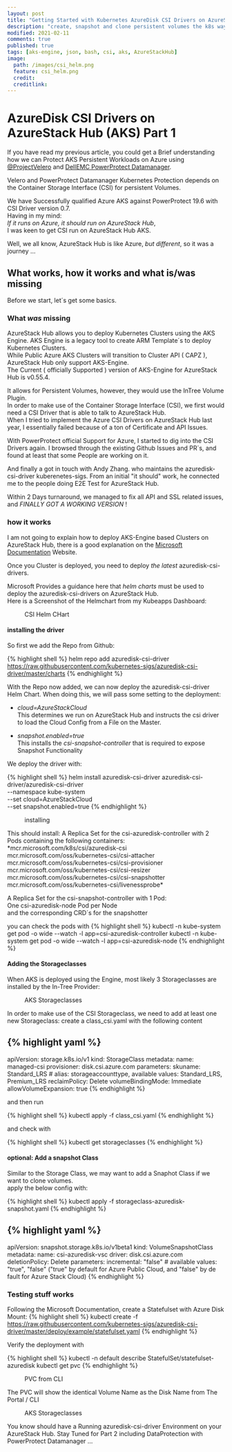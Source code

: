 ```yaml
---
layout: post
title: "Getting Started with Kubernetes AzureDisk CSI Drivers on AzureStack Hub (AKS) Part 1"
description: "create, snapshot and clone persistent volumes the k8s way"
modified: 2021-02-11
comments: true
published: true
tags: [aks-engine, json, bash, csi, aks, AzureStackHub]
image:
  path: /images/csi_helm.png
  feature: csi_helm.png
  credit: 
  creditlink: 
---
```

# AzureDisk CSI Drivers on AzureStack Hub (AKS) Part 1

If you have read my previous article, you could get a Brief understanding how we can Protect AKS Persistent Workloads on Azure using [@ProjectVelero](https://twitter.com/projectvelero) and [DellEMC PowerProtect Datamanager](https://twitter.com/DellEMCProtect).

Velero and PowerProtect Datamanager Kubernetes Protection depends on the Container Storage Interface (CSI) for persistent Volumes.

We have Successfully qualified Azure AKS against PowerProtect 19.6 with CSI Driver version 0.7.  
Having in my mind:   
*If it runs on Azure, it should run on AzureStack Hub*,   
I was keen to get CSI run on AzureStack Hub AKS.  

Well, we all know, AzureStack Hub is like Azure, *but different*, so it was a journey ...

## What works, how it works and what is/was missing

Before we start, let´s get some basics.

### What *was* missing

AzureStack Hub allows you to deploy Kubernetes Clusters using the AKS Engine.
AKS Engine is a legacy tool to create ARM Template´s to deploy Kubernetes Clusters.  
While Public Azure AKS Clusters will transition to Cluster API ( CAPZ ), AzureStack Hub only support AKS-Engine.  
The Current ( officially Supported ) version of AKS-Engine for AzureStack Hub is v0.55.4.

It allows for Persistent Volumes, however, they would use the InTree Volume Plugin.  
In order to make use of the Container Storage Interface (CSI), we first would need a CSI Driver that is able to talk to AzureStack Hub.  
When I tried to implement the Azure CSI Drivers on AzureStack Hub last year, I essentially failed because of a ton of Certificate and API Issues.

With PowerProtect official Support for Azure, I started to dig into the CSI Drivers again.
I browsed through the existing Github Issues and PR´s, and found at least that some People are working on it.

And finally a got in touch with Andy Zhang. who maintains the azuredisk-csi-driver kuberenetes-sigs.
From an initial "it should" work, he connected me to the people doing E2E Test for AzureStack Hub.

Within 2 Days turnaround, we managed to fix all API and SSL related issues, and *FINALLY GOT A WORKING VERSION* !

### how it works

I am not going to explain how to deploy AKS-Engine based Clusters on AzureStack Hub, there is a good explanation on the [Microsoft Documentation](https://docs.microsoft.com/en-us/azure-stack/user/azure-stack-kubernetes-aks-engine-overview?view=azs-2008#:~:text=The%20AKS%20engine%20provides%20a%20command-line%20tool%20to,other%20infrastructure-as-a-service%20(IaaS)%20resources%20in%20Azure%20Stack%20Hub.) Website.


Once you Cluster is deployed, you need to deploy *the latest* azuredisk-csi-drivers.

Microsoft Provides a guidance here that *helm charts* must be used to deploy the azuredisk-csi-drivers on AzureStack Hub.  
Here is a Screenshot of the Helmchart from my Kubeapps Dashboard:
<figure class="full">
	<img src="/images/csi_helm.png" alt="">
	<figcaption>CSI Helm CHart</figcaption>
</figure>

#### installing the driver
So first we add the Repo from Github:

{% highlight shell %}
helm repo add azuredisk-csi-driver https://raw.githubusercontent.com/kubernetes-sigs/azuredisk-csi-driver/master/charts
{% endhighlight %}

With the Repo now added, we can now deploy the azuredisk-csi-driver Helm Chart.
When doing this, we will pass some setting to the deployment:
 - *cloud=AzureStackCloud*  
This determines we run on AzureStack Hub and instructs the csi driver to load the Cloud Config from a File on the Master.

- *snapshot.enabled=true*  
This installs the *csi-snapshot-controller* that is required to expose Snapshot Functionality

We deploy the driver with:

{% highlight shell %}
helm install azuredisk-csi-driver azuredisk-csi-driver/azuredisk-csi-driver \
--namespace kube-system \
--set cloud=AzureStackCloud \
--set snapshot.enabled=true
{% endhighlight %}


<figure class="full">
	<img src="/images/helm_install.png" alt="">
	<figcaption>installing</figcaption>
</figure>
This should install:
A Replica Set for the csi-azuredisk-controller with 2 Pods containing the following containers:  
	*mcr.microsoft.com/k8s/csi/azuredisk-csi  
	mcr.microsoft.com/oss/kubernetes-csi/csi-attacher  
	mcr.microsoft.com/oss/kubernetes-csi/csi-provisioner  
	mcr.microsoft.com/oss/kubernetes-csi/csi-resizer  
	mcr.microsoft.com/oss/kubernetes-csi/csi-snapshotter  
	mcr.microsoft.com/oss/kubernetes-csi/livenessprobe*  

A Replica Set for the csi-snapshot-controller with 1 Pod:   
One csi-azuredisk-node Pod per Node  
and the corresponding CRD´s for the snapshotter  

you can check the pods with
{% highlight shell %}
kubectl -n kube-system get pod -o wide --watch -l app=csi-azuredisk-controller
kubectl -n kube-system get pod -o wide --watch -l app=csi-azuredisk-node
{% endhighlight %}



#### Adding the Storageclasses

When AKS is deployed using the Engine, most likely 3 Storageclasses are installed by the In-Tree Provider:  

<figure class="full">
	<img src="/images/aks_storageclasses.png" alt="">
	<figcaption>AKS Storageclasses</figcaption>
</figure>


In order to make use of the CSI Storageclass, we need to add at least one new Storageclass:
create a class_csi.yaml with the following content

{% highlight yaml %}
---
apiVersion: storage.k8s.io/v1
kind: StorageClass
metadata:
  name: managed-csi
provisioner: disk.csi.azure.com
parameters:
  skuname: Standard_LRS  # alias: storageaccounttype, available values: Standard_LRS, Premium_LRS
reclaimPolicy: Delete
volumeBindingMode: Immediate
allowVolumeExpansion: true
{% endhighlight %}


and then run 

{% highlight shell %}
kubectl apply -f class_csi.yaml
{% endhighlight %}

and check with 

{% highlight shell %}
kubectl get storageclasses
{% endhighlight %}

#### optional: Add a snapshot Class

Similar to the Storage Class, we may want to add a Snaphot Class if we want to clone volumes.   
apply the below config with:  

{% highlight shell %}
kubectl apply -f storageclass-azuredisk-snapshot.yaml
{% endhighlight %}


{% highlight yaml %}
---
apiVersion: snapshot.storage.k8s.io/v1beta1
kind: VolumeSnapshotClass
metadata:
  name: csi-azuredisk-vsc
driver: disk.csi.azure.com
deletionPolicy: Delete
parameters:
  incremental: "false"  # available values: "true", "false" ("true" by default for Azure Public Cloud, and "false" by de
fault for Azure Stack Cloud)
{% endhighlight %}



### Testing stuff works

Following the Microsoft Documentation, create a Statefulset with Azure Disk Mount:
{% highlight shell %}
kubectl create -f https://raw.githubusercontent.com/kubernetes-sigs/azuredisk-csi-driver/master/deploy/example/statefulset.yaml
{% endhighlight %}

Verify the deployment with 

{% highlight shell %}
kubectl -n default describe StatefulSet/statefulset-azuredisk
kubectl get pvc
{% endhighlight %}


<figure class="full">
	<img src="/images/pvc_cli.png" alt="">
	<figcaption>PVC from CLI</figcaption>
</figure>


The PVC will show the identical Volume Name as the Disk Name from The Portal / CLI

<figure class="full">
	<img src="/images/pvc_portal.png" alt="">
	<figcaption>AKS Storageclasses</figcaption>
</figure>


You know should have a Running azuredisk-csi-driver Environment on your AzureStack Hub. 
Stay Tuned for Part 2 including DataProtection with PowerProtect Datamanager ...